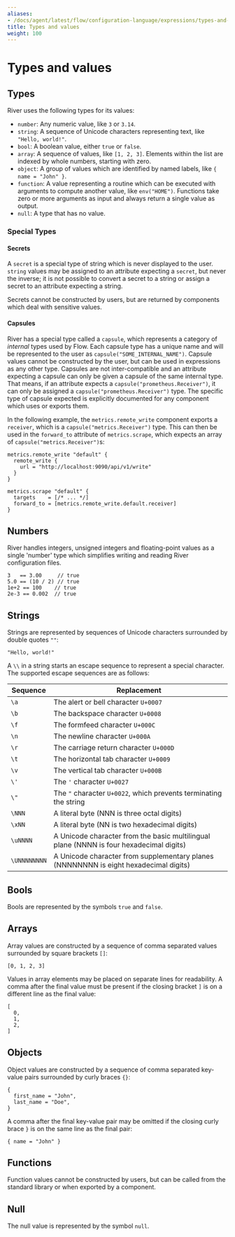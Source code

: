 ```yaml
---
aliases:
- /docs/agent/latest/flow/configuration-language/expressions/types-and-values
title: Types and values
weight: 100
---
```


# Types and values

## Types

River uses the following types for its values:

* `number`: Any numeric value, like `3` or `3.14`.
* `string`: A sequence of Unicode characters representing text, like `"Hello, world!"`.
* `bool`: A boolean value, either `true` or `false`.
* `array`: A sequence of values, like `[1, 2, 3]`. Elements within the
  list are indexed by whole numbers, starting with zero.
* `object`: A group of values which are identified by named labels, like
  `{ name = "John" }`.
* `function`: A value representing a routine which can be executed with
  arguments to compute another value, like `env("HOME")`. Functions take zero
  or more arguments as input and always return a single value as output.
* `null`: A type that has no value.

### Special Types

#### Secrets

A `secret` is a special type of string which is never displayed to the user.
`string` values may be assigned to an attribute expecting a `secret`, but never
the inverse; it is not possible to convert a secret to a string or assign a
secret to an attribute expecting a string.

Secrets cannot be constructed by users, but are returned by components which
deal with sensitive values.

#### Capsules

River has a special type called a `capsule`, which represents a category of
_internal_ types used by Flow. Each capsule type has a unique name and will be
represented to the user as `capsule("SOME_INTERNAL_NAME")`.
Capsule values cannot be constructed by the user, but can be used in
expressions as any other type. Capsules are not inter-compatible and an
attribute expecting a capsule can only be given a capsule of the same internal
type. That means, if an attribute expects a `capsule("prometheus.Receiver")`,
it can only be assigned a `capsule("prometheus.Receiver")` type. The specific
type of capsule expected is explicitly documented for any component which uses
or exports them.

In the following example, the `metrics.remote_write` component exports a
`receiver`, which is a `capsule("metrics.Receiver")` type. This can then be
used in the `forward_to` attribute of `metrics.scrape`, which
expects an array of `capsule("metrics.Receiver")`s:

```river
metrics.remote_write "default" {
  remote_write {
    url = "http://localhost:9090/api/v1/write"
  }
}

metrics.scrape "default" {
  targets    = [/* ... */]
  forward_to = [metrics.remote_write.default.receiver]
}
```

## Numbers
River handles integers, unsigned integers and floating-point values as a single
'number' type which simplifies writing and reading River configuration files.

```
3   == 3.00     // true
5.0 == (10 / 2) // true
1e+2 == 100    // true
2e-3 == 0.002  // true
```

## Strings
Strings are represented by sequences of Unicode characters surrounded by double
quotes `""`:
```
"Hello, world!"
```

A `\\` in a string starts an escape sequence to represent a special character.
The supported escape sequences are as follows:

| Sequence | Replacement |
| -------- | ----------- |
| `\a` | The alert or bell character `U+0007` |
| `\b` | The backspace character `U+0008` |
| `\f` | The formfeed character `U+000C` |
| `\n` | The newline character `U+000A` |
| `\r` | The carriage return character `U+000D` |
| `\t` | The horizontal tab character `U+0009` |
| `\v` | The vertical tab character `U+000B` |
| `\'` | The `'` character `U+0027` |
| `\"` | The `"` character `U+0022`, which prevents terminating the string |
| `\NNN` | A literal byte (NNN is three octal digits) |
| `\xNN` | A literal byte (NN is two hexadecimal digits) |
| `\uNNNN` | A Unicode character from the basic multilingual plane (NNNN is four hexadecimal digits) |
| `\UNNNNNNNN` | A Unicode character from supplementary planes (NNNNNNNN is eight hexadecimal digits) |

## Bools
Bools are represented by the symbols `true` and `false`.

## Arrays
Array values are constructed by a sequence of comma separated values surrounded
by square brackets `[]`:
```
[0, 1, 2, 3]
```

Values in array elements may be placed on separate lines for readability. A
comma after the final value must be present if the closing bracket `]`
is on a different line as the final value:
```
[
  0,
  1,
  2,
]
```

## Objects
Object values are constructed by a sequence of comma separated key-value pairs
surrounded by curly braces `{}`:
```
{
  first_name = "John",
  last_name = "Doe",
}
```
A comma after the final key-value pair may be omitted if the closing curly
brace `}` is on the same line as the final pair:
```
{ name = "John" }
```

## Functions
Function values cannot be constructed by users, but can be called from the
standard library or when exported by a component.

## Null
The null value is represented by the symbol `null`.

